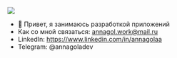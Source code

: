 ![](https://komarev.com/ghpvc/?username=AnnaGola)
- 👋 Привет, я занимаюсь разработкой приложений
-  Как со мной связаться: annagol.work@mail.ru 
-  LinkedIn: https://www.linkedin.com/in/annagolaa
-  Telegram: @annagoladev
